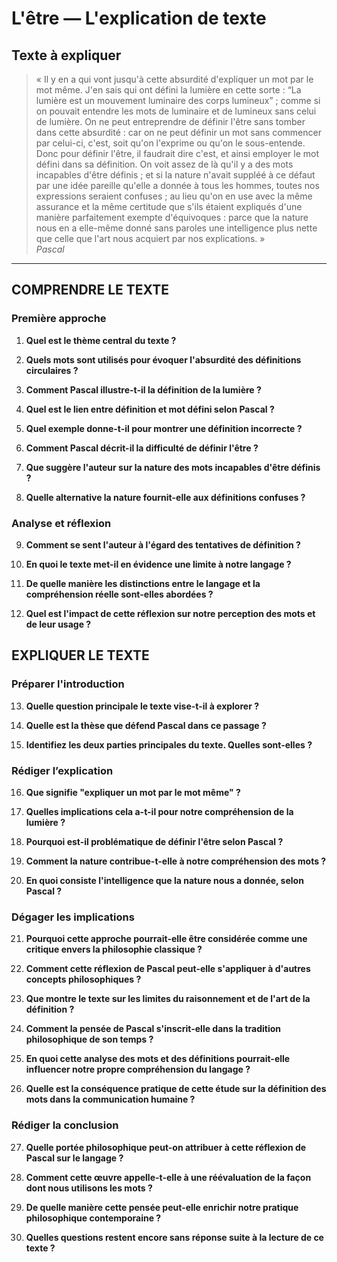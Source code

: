 # L'être — L'explication de texte

## Texte à expliquer
> « Il y en a qui vont jusqu'à cette absurdité d'expliquer un mot par le mot même. J'en sais qui ont défini la lumière en cette sorte : “La lumière est un mouvement luminaire des corps lumineux” ; comme si on pouvait entendre les mots de luminaire et de lumineux sans celui de lumière. On ne peut entreprendre de définir l'être sans tomber dans cette absurdité : car on ne peut définir un mot sans commencer par celui-ci, c'est, soit qu'on l'exprime ou qu'on le sous-entende. Donc pour définir l'être, il faudrait dire c'est, et ainsi employer le mot défini dans sa définition. On voit assez de là qu'il y a des mots incapables d'être définis ; et si la nature n'avait suppléé à ce défaut par une idée pareille qu'elle a donnée à tous les hommes, toutes nos expressions seraient confuses ; au lieu qu'on en use avec la même assurance et la même certitude que s'ils étaient expliqués d'une manière parfaitement exempte d'équivoques : parce que la nature nous en a elle-même donné sans paroles une intelligence plus nette que celle que l'art nous acquiert par nos explications. »  
> *Pascal*

---

## COMPRENDRE LE TEXTE

### Première approche

1. **Quel est le thème central du texte ?**

2. **Quels mots sont utilisés pour évoquer l'absurdité des définitions circulaires ?**

3. **Comment Pascal illustre-t-il la définition de la lumière ?**

4. **Quel est le lien entre définition et mot défini selon Pascal ?**

5. **Quel exemple donne-t-il pour montrer une définition incorrecte ?**

6. **Comment Pascal décrit-il la difficulté de définir l'être ?**

7. **Que suggère l'auteur sur la nature des mots incapables d'être définis ?**

8. **Quelle alternative la nature fournit-elle aux définitions confuses ?**

### Analyse et réflexion

9. **Comment se sent l'auteur à l'égard des tentatives de définition ?**

10. **En quoi le texte met-il en évidence une limite à notre langage ?**

11. **De quelle manière les distinctions entre le langage et la compréhension réelle sont-elles abordées ?**

12. **Quel est l'impact de cette réflexion sur notre perception des mots et de leur usage ?**

## EXPLIQUER LE TEXTE

### Préparer l'introduction

13. **Quelle question principale le texte vise-t-il à explorer ?**

14. **Quelle est la thèse que défend Pascal dans ce passage ?**

15. **Identifiez les deux parties principales du texte. Quelles sont-elles ?**

### Rédiger l’explication

16. **Que signifie "expliquer un mot par le mot même" ?**

17. **Quelles implications cela a-t-il pour notre compréhension de la lumière ?**

18. **Pourquoi est-il problématique de définir l'être selon Pascal ?**

19. **Comment la nature contribue-t-elle à notre compréhension des mots ?**

20. **En quoi consiste l'intelligence que la nature nous a donnée, selon Pascal ?**

### Dégager les implications

21. **Pourquoi cette approche pourrait-elle être considérée comme une critique envers la philosophie classique ?**

22. **Comment cette réflexion de Pascal peut-elle s'appliquer à d'autres concepts philosophiques ?**

23. **Que montre le texte sur les limites du raisonnement et de l'art de la définition ?**

24. **Comment la pensée de Pascal s'inscrit-elle dans la tradition philosophique de son temps ?**

25. **En quoi cette analyse des mots et des définitions pourrait-elle influencer notre propre compréhension du langage ?**

26. **Quelle est la conséquence pratique de cette étude sur la définition des mots dans la communication humaine ?**

### Rédiger la conclusion

27. **Quelle portée philosophique peut-on attribuer à cette réflexion de Pascal sur le langage ?**

28. **Comment cette œuvre appelle-t-elle à une réévaluation de la façon dont nous utilisons les mots ?**

29. **De quelle manière cette pensée peut-elle enrichir notre pratique philosophique contemporaine ?** 

30. **Quelles questions restent encore sans réponse suite à la lecture de ce texte ?**